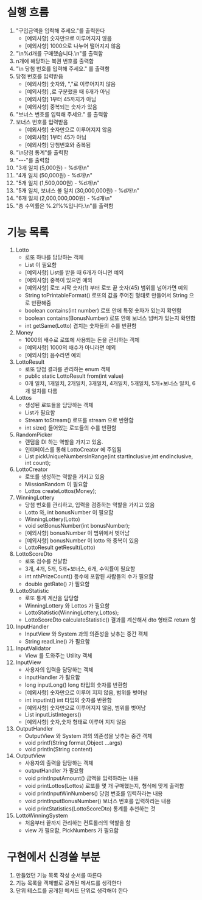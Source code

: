 # 실행 흐름

1. "구입금액을 입력해 주세요."를 출력한다
    - [예외사항] 숫자만으로 이루어지지 않음
    - [예외사항] 1000으로 나누어 떨어지지 않음
2. "\n%d개를 구매했습니다.\n"를 출력함
3. n개에 해당하는 복권 번호를 출력함
4. "\n 당첨 번호를 입력해 주세요." 를 출력함
5. 당첨 번호를 입력받음
    - [예외사항] 숫자와, ","로 이루어지지 않음
    - [예외사항] ,로 구분했을 때 6개가 아님
    - [예외사항] 1부터 45까지가 아님
    - [예외사항] 중복되는 숫자가 있음
6. "보너스 번호를 입력해 주세요." 를 출력함
7. 보너스 번호를 입력받음
    - [예외사항] 숫자만으로 이루어지지 않음
    - [예외사항] 1부터 45가 아님
    - [예외사항] 당첨번호와 중복됨
8. "\n당첨 통계"를 출력함
9. "---"를 출력함
10. "3개 일치 (5,000원) - %d개\n"
11. "4개 일치 (50,000원) - %d개\n"
12. "5개 일치 (1,500,000원) - %d개\n"
13. "5개 일치, 보너스 볼 일치 (30,000,000원) - %d개\n"
14. "6개 일치 (2,000,000,000원) - %d개\n"
15. "총 수익률은 %.2f%%입니다.\n"를 출력함

# 기능 목록

1. Lotto
    - 로또 하나를 담당하는 객체
    - List<Integer> 이 필요함
    - [예외사항] List<Integer>를 받을 때 6개가 아니면 예외
    - [예외사항] 중복이 있으면 예외
    - [예외사항] 로또 시작 숫자(1) 부터 로또 끝 숫자(45) 범위를 넘어가면 예외
    - String toPrintableFormat() 로또의 값을 주어진 형태로 만들어서 String 으로 반환해줌
    - boolean contains(int number) 로또 안에 특정 숫자가 있는지 확인함
    - boolean contains(BonusNumber) 로또 안에 보너스 넘버가 있는지 확인함
    - int getSame(Lotto) 겹치는 숫자들의 수를 반환함
2. Money
    - 1000의 배수로 로또에 사용되는 돈을 관리하는 객체
    - [예외사항] 1000의 배수가 아니라면 예외
    - [예외사항] 음수라면 예외
3. LottoResult
    - 로또 당첨 결과를 관리하는 enum 객체
    - public static LottoResult from(int value)
    - 0개 일치, 1개일치, 2개일치, 3개일치, 4개일치, 5개일치, 5개+보너스 일치, 6개 일치를 다룸
4. Lottos
    - 생성된 로또들을 담당하는 객체
    - List<Lotto>가 필요함
    - Stream<Lotto> toStream() 로또를 stream 으로 반환함
    - int size() 들어있는 로또들의 수를 반환함
5. RandomPicker
    - 랜덤을 DI 하는 역할을 가지고 있음.
    - 인터페이스를 통해 LottoCreator 에 주입됨
    - List<Integer> pickUniqueNumbersInRange(int startInclusive,int endInclusive, int count);
6. LottoCreator
    - 로또를 생성하는 역할을 가지고 있음
    - MissionRandom 이 필요함
    - Lottos createLottos(Money);
7. WinningLottery
    - 당첨 번호를 관리하고, 입력을 검증하는 역할을 가지고 있음
    - Lotto 와, int bonusNumber 이 필요함
    - WinningLottery(Lotto)
    - void setBonusNumber(int bonusNumber);
    - [예외사항] bonusNumber 이 범위에서 벗어남
    - [예외사항] bonusNumber 이 lotto 와 중복이 있음
    - LottoResult getResult(Lotto)
8. LottoScoreDto
    - 로또 점수를 전달함
    - 3개, 4개, 5개, 5개+보너스, 6개, 수익률이 필요함
    - int nthPrizeCount() 등수에 포함된 사람들의 수가 필요함
    - double getRate() 가 필요함
9. LottoStatistic
    - 로또 통계 계산을 담당함
    - WinningLottery 와 Lottos 가 필요함
    - LottoStatistic(WinningLottery,Lottos);
    - LottoScoreDto calculateStatistic() 결과를 계산해서 dto 형태로 return 함
10. InputHandler
    - InputView 와 System 과의 의존성을 낮추는 중간 객체
    - String readLine() 가 필요함
11. InputValidator
    - View 를 도와주는 Utility 객체
12. InputView
    - 사용자의 입력을 담당하는 객체
    - inputHandler 가 필요함
    - long inputLong() long 타입의 숫자를 반환함
    - [예외사항] 숫자만으로 이루어 지지 않음, 범위를 벗어남
    - int inputInt() int 타입의 숫자를 반환함
    - [예외사항] 숫자만으로 이루어지지 않음, 범위를 벗어남
    - List<Integer> inputListIntegers()
    - [예외사항] 숫자,숫자 형태로 이루어 지지 않음
13. OutputHandler
    - OutputView 와 System 과의 의존성을 낮추는 중간 객체
    - void printf(String format,Object ...args)
    - void println(String content)
14. OutputView
    - 사용자의 출력을 담당하는 객체
    - outputHandler 가 필요함
    - void printInputAmount() 금액을 입력하라는 내용
    - void printLottos(Lottos) 로또를 몇 개 구매했는지, 형식에 맞게 출력함
    - void printInputWinNumbers() 당첨 번호를 입력하라는 내용
    - void printInputBonusNumber() 보너스 번호를 입력하라는 내용
    - void printStatistics(LottoScoreDto) 통계를 추천하는 것
15. LottoWinningSystem
    - 처음부터 끝까지 관리하는 컨트롤러의 역할을 함
    - view 가 필요함, PickNumbers 가 필요함

# 구현에서 신경쓸 부분

1. 만들었던 기능 목록 작성 순서를 따른다
2. 기능 목록을 객체별로 공개된 메서드를 생각한다
3. 단위 테스트를 공개된 메서드 단위로 생각해야 한다
